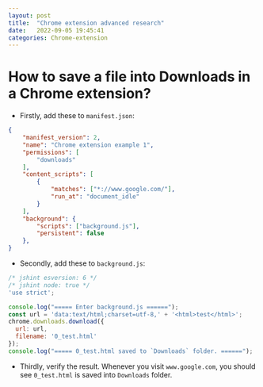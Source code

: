 ```yaml
---
layout: post
title:  "Chrome extension advanced research"
date:   2022-09-05 19:45:41
categories: Chrome-extension
---
```


# How to save a file into Downloads in a Chrome extension?
* Firstly, add these to `manifest.json`:

```json
{
    "manifest_version": 2,
    "name": "Chrome extension example 1",
    "permissions": [
        "downloads"
    ],
    "content_scripts": [
        {
            "matches": ["*://www.google.com/"],
            "run_at": "document_idle"
        }
    ],
    "background": {
        "scripts": ["background.js"],
        "persistent": false
    },
}
```

* Secondly, add these to `background.js`:

```javascript
/* jshint esversion: 6 */
/* jshint node: true */
'use strict';

console.log("===== Enter background.js ======");
const url = 'data:text/html;charset=utf-8,' + '<html>test</html>';
chrome.downloads.download({
  url: url,
  filename: '0_test.html'
});
console.log("===== 0_test.html saved to `Downloads` folder. ======");
```

* Thirdly, verify the result. Whenever you visit `www.google.com`, you should see `0_test.html` is saved into `Downloads` folder. 
